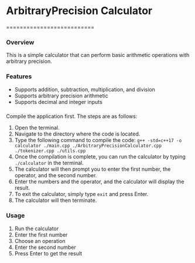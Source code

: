 # ArbitraryPrecision Calculator

==========================

### Overview

This is a simple calculator that can perform basic arithmetic operations with
arbitrary precision.

### Features

- Supports addition, subtraction, multiplication, and division
- Supports arbitrary precision arithmetic
- Supports decimal and integer inputs

###

Compile the application first. The steps are as follows:

1. Open the terminal.
2. Navigate to the directory where the code is located.
3. Type the following command to compile the code:
   `g++ -std=c++17 -o calculator ./main.cpp ./ArbitraryPrecisionCalculator.cpp ./tokenizer.cpp ./utils.cpp `
4. Once the compilation is complete, you can run the calculator by typing
   `./calculator` in the terminal.
5. The calculator will then prompt you to enter the first number, the operator,
   and the second number.
6. Enter the numbers and the operator, and the calculator will display the
   result.
7. To exit the calculator, simply type `exit` and press Enter.
8. The calculator will then terminate.

### Usage

1. Run the calculator
2. Enter the first number
3. Choose an operation
4. Enter the second number
5. Press Enter to get the result
